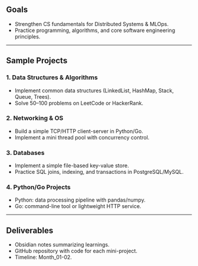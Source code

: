 
## Goals
- Strengthen CS fundamentals for Distributed Systems & MLOps.
- Practice programming, algorithms, and core software engineering principles.

---

## Sample Projects

### 1. Data Structures & Algorithms
- Implement common data structures (LinkedList, HashMap, Stack, Queue, Trees).
- Solve 50–100 problems on LeetCode or HackerRank.

### 2. Networking & OS
- Build a simple TCP/HTTP client-server in Python/Go.
- Implement a mini thread pool with concurrency control.

### 3. Databases
- Implement a simple file-based key-value store.
- Practice SQL joins, indexing, and transactions in PostgreSQL/MySQL.

### 4. Python/Go Projects
- Python: data processing pipeline with pandas/numpy.
- Go: command-line tool or lightweight HTTP service.

---

## Deliverables
- Obsidian notes summarizing learnings.
- GitHub repository with code for each mini-project.
- Timeline: Month_01-02.
